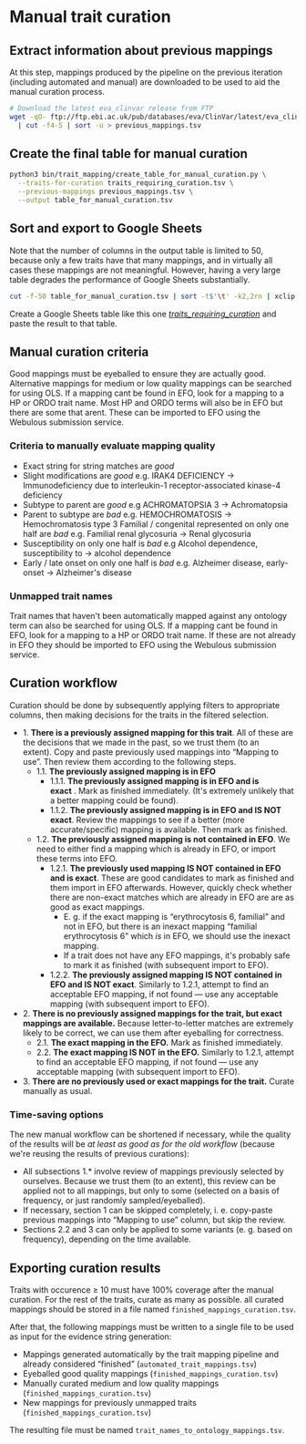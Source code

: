 # Manual trait curation



## Extract information about previous mappings

At this step, mappings produced by the pipeline on the previous iteration (including automated and manual) are
downloaded to be used to aid the manual curation process.

```bash
# Download the latest eva_clinvar release from FTP
wget -qO- ftp://ftp.ebi.ac.uk/pub/databases/eva/ClinVar/latest/eva_clinvar.txt \
  | cut -f4-5 | sort -u > previous_mappings.tsv
```



## Create the final table for manual curation

```bash
python3 bin/trait_mapping/create_table_for_manual_curation.py \
  --traits-for-curation traits_requiring_curation.tsv \
  --previous-mappings previous_mappings.tsv \
  --output table_for_manual_curation.tsv
```



## Sort and export to Google Sheets

Note that the number of columns in the output table is limited to 50, because only a few traits have that many mappings,
and in virtually all cases these mappings are not meaningful. However, having a very large table degrades the
performance of Google Sheets substantially.

```bash
cut -f-50 table_for_manual_curation.tsv | sort -t$'\t' -k2,2rn | xclip -selection clipboard
```

Create a Google Sheets table like this one
[_traits_requiring_curation_](https://docs.google.com/spreadsheets/d/1mb_ZAEwlSTLCQYBWsihxvUGWoy-otaKFq8tIxpJVT0U/) and
paste the result to that table.



## Manual curation criteria
Good mappings must be eyeballed to ensure they are actually good. Alternative mappings for medium or low quality
mappings can be searched for using OLS. If a mapping cant be found in EFO, look for a mapping to a HP or ORDO trait
name. Most HP and ORDO terms will also be in EFO but there are some that arent. These can be imported to EFO using the
Webulous submission service.

### Criteria to manually evaluate mapping quality

* Exact string for string matches are _good_
* Slight modifications are _good_ e.g. IRAK4 DEFICIENCY -> Immunodeficiency due to interleukin-1  receptor-associated
  kinase-4 deficiency
* Subtype to parent are _good_ e.g ACHROMATOPSIA 3 -> Achromatopsia
* Parent to subtype are _bad_ e.g. HEMOCHROMATOSIS -> Hemochromatosis type 3
Familial / congenital represented on only one half are _bad_ e.g. Familial renal glycosuria -> Renal glycosuria
* Susceptibility on only one half is _bad_ e.g Alcohol dependence, susceptibility to -> alcohol dependence
* Early / late onset on only one half is _bad_ e.g. Alzheimer disease, early-onset -> Alzheimer's disease

### Unmapped trait names
Trait names that haven't been automatically mapped against any ontology term can also be searched for using OLS. If a
mapping cant be found in EFO, look for a mapping to a HP or ORDO trait name. If these are not already in EFO they should
be imported to EFO using the Webulous submission service.



## Curation workflow

Curation should be done by subsequently applying filters to appropriate columns, then making decisions for the traits in
the filtered selection.

* 1\. **There is a previously assigned mapping for this trait**. All of these are the decisions that we made in the past,
  so we trust them (to an extent). Copy and paste previously used mappings into “Mapping to use”. Then review them
  according to the following steps.
  * 1.1. **The previously assigned mapping is in EFO**
    * 1.1.1. **The previously assigned mapping is in EFO and is exact** . Mark as finished immediately. (It's extremely
      unlikely that a better mapping could be found).
    * 1.1.2. **The previously assigned mapping is in EFO and IS NOT exact**. Review the mappings to see if a better
      (more accurate/specific) mapping is available. Then mark as finished.
  * 1.2. **The previously assigned mapping is not contained in EFO**. We need to either find a mapping which is already
    in EFO, or import these terms into EFO.
    * 1.2.1. **The previously used mapping IS NOT contained in EFO and is exact**. These are good candidates to mark as
      finished and them import in EFO afterwards. However, quickly check whether there are non-exact matches which are
      already in EFO are are as good as exact mappings.
      * E. g. if the exact mapping is “erythrocytosis 6, familial” and not in EFO, but there is an inexact mapping
        “familial erythrocytosis 6” which *is* in EFO, we should use the inexact mapping.
      * If a trait does not have any EFO mappings, it's probably safe to mark it as finished (with subsequent import to
        EFO).
    * 1.2.2. **The previously assigned mapping IS NOT contained in EFO and IS NOT exact**. Similarly to 1.2.1, attempt 
      to find an acceptable EFO mapping, if not found — use any acceptable mapping (with subsequent import to EFO).
* 2\. **There is no previously assigned mappings for the trait, but exact mappings are available.** Because
  letter-to-letter matches are extremely likely to be correct, we can use them after eyeballing for correctness.
  * 2.1. **The exact mapping in the EFO.** Mark as finished immediately.
  * 2.2. **The exact mapping IS NOT in the EFO.** Similarly to 1.2.1, attempt to find an acceptable EFO mapping, if not 
    found — use any acceptable mapping (with subsequent import to EFO).
* 3\. **There are no previously used or exact mappings for the trait.** Curate manually as usual.

### Time-saving options
The new manual workflow can be shortened if necessary, while the quality of the results will be _at least as good as for
the old workflow_ (because we're reusing the results of previous curations):
* All subsections 1.\* involve review of mappings previously selected by ourselves. Because we trust them (to an
  extent), this review can be applied not to all mappings, but only to some (selected on a basis of frequency, or just
  randomly sampled/eyeballed).
* If necessary, section 1 can be skipped completely, i. e. copy-paste previous mappings into “Mapping to use” column,
  but skip the review.
* Sections 2.2 and 3 can only be applied to some variants (e. g. based on frequency), depending on the time available.



## Exporting curation results
Traits with occurence ≥ 10 must have 100% coverage after the manual curation. For the rest of the traits, curate as many
as possible. all curated mappings should be stored in a file named `finished_mappings_curation.tsv`. 
 
After that, the following mappings must be written to a single file to be used as input for the evidence string
generation:
* Mappings generated automatically by the trait mapping pipeline and already considered “finished”
  (`automated_trait_mappings.tsv`)
* Eyeballed good quality mappings (`finished_mappings_curation.tsv`)
* Manually curated medium and low quality mappings (`finished_mappings_curation.tsv`)
* New mappings for previously unmapped traits (`finished_mappings_curation.tsv`)

The resulting file must be named `trait_names_to_ontology_mappings.tsv`.
